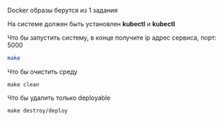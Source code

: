 Docker образы берутся из 1 задания

На системе должен быть установлен **kubectl** и **kubectl**

Что бы запустить систему, в конце получите ip адрес сервиса, порт: 5000
```bash
make
```
Что бы очистить среду
```shell
make clean
```
Что бы удалить только deployable
```shell
make destroy/deploy
```
